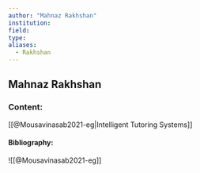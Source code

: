 ```yaml
---
author: "Mahnaz Rakhshan"
institution:
field:
type:
aliases:
  - Rakhshan
---
```


## Mahnaz Rakhshan

### Content:
[[@Mousavinasab2021-eg|Intelligent Tutoring Systems]]

#### Bibliography:

![[@Mousavinasab2021-eg]]